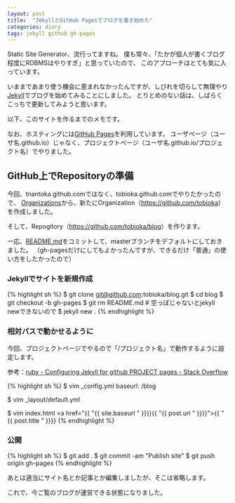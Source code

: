 ```yaml
---
layout: post
title:  "JekyllとGitHub Pagesでブログを書き始めた"
categories: diary
tags: jekyll github gh-pages
---
```


Static Site Generator、流行ってますね。
僕も常々、「たかが個人が書くブログ程度にRDBMSはやりすぎ」と思っていたので、
このアプローチはとても気に入っています。

いままであまり使う機会に恵まれなかったんですが、しびれを切らして無理やり[Jekyll](http://jekyllrb.com)でブログを始めてみることにしました。
とりとめのない話は、しばらくこっちで更新してみようと思います。

以下、このサイトを作るまでのメモです。

なお、ホスティングには[GitHub Pages](http://pages.github.com/)を利用しています。
ユーザページ（ユーザ名.github.io）じゃなく、プロジェクトページ（ユーザ名.github.io/プロジェクト名）でやりました。

## GitHub上でRepositoryの準備

今回、tnantoka.github.comではなく、tobioka.github.comでやりたかったので、
[Organizations](https://github.com/settings/organizations)から、新たにOrganization（<https://github.com/tobioka>）を作成しました。

そして、Repogitory（<https://github.com/tobioka/blog>）を作ります。

一応、[README.md](https://github.com/tobioka/blog/blob/master/README.md)をコミットして、masterブランチをデフォルトにしておきました。
（gh-pagesだけにしてもよかったんですが、できるだけ「普通」の使い方をしたかったので）

### Jekyllでサイトを新規作成

{% highlight sh %}
$ git clone git@github.com:tobioka/blog.git
$ cd blog
$ git checkout -b gh-pages
$ git rm README.md # 空っぽじゃないとjekyll newできないので
$ jekyll new .
{% endhighlight %}


### 相対パスで動かせるように

今回、プロジェクトページでやるので「/プロジェクト名」で動作するように設定します。

参考：[ruby - Configuring Jekyll for github PROJECT pages - Stack Overflow](http://stackoverflow.com/questions/10585916/configuring-jekyll-for-github-project-pages)

{% highlight sh %}
$ vim _config.yml
baseurl: /blog

$ vim _layout/default.yml
<link rel="stylesheet" href="{{ "{{ site.baseurl " }}}}/css/syntax.css">
<link rel="stylesheet" href="{{ "{{ site.baseurl " }}}}/css/main.css">

$ vim index.html
<a href="{{ "{{ site.baseurl " }}}}{{ "{{ post.url " }}}}">{{ "{{ post.title " }}}}</a></li>
{% endhighlight %}


### 公開

{% highlight sh %}
$ git add .
$ git commit -am "Publish site"
$ git push origin gh-pages
{% endhighlight %}

あとは適当にサイト名とか記事とか編集しましたが、そこは省略します。

これで、今ご覧のブログが運営できる状態になりました。


